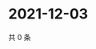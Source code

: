 # 2021-12-03

共 0 条

<!-- BEGIN WEIBO -->
<!-- 最后更新时间 Fri Dec 03 2021 22:14:13 GMT+0800 (China Standard Time) -->

<!-- END WEIBO -->
